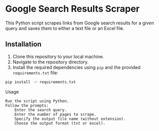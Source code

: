 # Google Search Results Scraper

This Python script scrapes links from Google search results for a given query and saves them to either a text file or an Excel file.

## Installation

1. Clone this repository to your local machine.
2. Navigate to the repository directory.
3. Install the required dependencies using `pip` and the provided `requirements.txt` file:

```bash
pip install -r requirements.txt
```
Usage

    Run the script using Python.
    Follow the prompts:
        Enter the search query.
        Enter the number of pages to scrape.
        Specify the output file name (without extension).
        Choose the output format (txt or excel).

